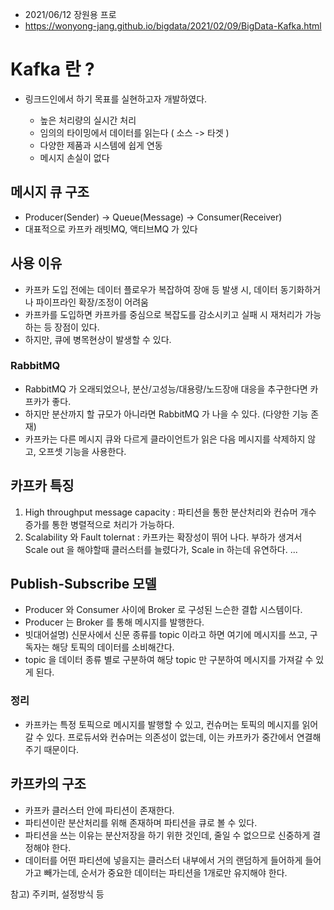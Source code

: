 - 2021/06/12 장원용 프로
- https://wonyong-jang.github.io/bigdata/2021/02/09/BigData-Kafka.html

# Kafka 란 ?

- 링크드인에서 하기 목표를 실현하고자 개발하였다.

	- 높은 처리량의 실시간 처리
	- 임의의 타이밍에서 데이터를 읽는다 ( 소스 -> 타겟 )
	- 다양한 제품과 시스템에 쉽게 연동
	- 메시지 손실이 없다
	
## 메시지 큐 구조

- Producer(Sender) -> Queue(Message) -> Consumer(Receiver)
- 대표적으로 카프카 래빗MQ, 액티브MQ 가 있다

## 사용 이유
- 카프카 도입 전에는 데이터 플로우가 복잡하여 장애 등 발생 시, 데이터 동기화하거나 파이프라인 확장/조정이 어려움
- 카프카를 도입하면 카프카를 중심으로 복잡도를 감소시키고 실패 시 재처리가 가능하는 등 장점이 있다.
- 하지만, 큐에 병목현상이 발생할 수 있다.

### RabbitMQ
- RabbitMQ 가 오래되었으나, 분산/고성능/대용량/노드장애 대응을 추구한다면 카프카가 좋다.
- 하지만 분산까지 할 규모가 아니라면 RabbitMQ 가 나을 수 있다. (다양한 기능 존재)
- 카프카는 다른 메시지 큐와 다르게 클라이언트가 읽은 다음 메시지를 삭제하지 않고, 오프셋 기능을 사용한다.

## 카프카 특징
1) High throughput message capacity
	: 파티션을 통한 분산처리와 컨슈머 개수 증가를 통한 병렬적으로 처리가 가능하다.
2) Scalability 와 Fault tolernat
	: 카프카는 확장성이 뛰어 나다. 부하가 생겨서 Scale out 을 해야할때 클러스터를 늘렸다가, Scale in 하는데 유연하다.
...

## Publish-Subscribe 모델
- Producer 와 Consumer 사이에 Broker 로 구성된 느슨한 결합 시스템이다.
- Producer 는 Broker 를 통해 메시지를 발행한다.
- 빗대어설명) 신문사에서 신문 종류를 topic 이라고 하면 여기에 메시지를 쓰고, 구독자는 해당 토픽의 데이터를 소비해간다.
- topic 을 데이터 종류 별로 구분하여 해당 topic 만 구분하여 메시지를 가져갈 수 있게 된다.


### 정리
- 카프카는 특정 토픽으로 메시지를 발행할 수 있고, 컨슈머는 토픽의 메시지를 읽어갈 수 있다. 프로듀서와 컨슈머는 의존성이 없는데, 이는 카프카가 중간에서 연결해주기 때문이다.

## 카프카의 구조
- 카프카 클러스터 안에 파티션이 존재한다.
- 파티션이란 분산처리를 위해 존재하며 파티션을 큐로 볼 수 있다.
- 파티션을 쓰는 이유는 분산저장을 하기 위한 것인데, 줄일 수 없으므로 신중하게 결정해야 한다.
- 데이터를 어떤 파티션에 넣을지는 클러스터 내부에서 거의 랜덤하게 들어하게 들어가고 빼가는데, 순서가 중요한 데이터는 파티션을 1개로만 유지해야 한다.

참고) 주키퍼, 설정방식 등